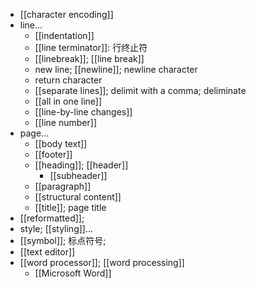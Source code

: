- [[character encoding]]
- line...
    - [[indentation]]
    - [[line terminator]]: 行终止符
    - [[linebreak]]; [[line break]]
    - new line; [[newline]]; newline character
    - return character
    - [[separate lines]]; delimit with a comma; deliminate
    - [[all in one line]]
    - [[line-by-line changes]]
    - [[line number]]
- page...
    - [[body text]]
    - [[footer]]
    - [[heading]]; [[header]]
        - [[subheader]]
    - [[paragraph]]
    - [[structural content]]
    - [[title]]; page title
- [[reformatted]];
- style; [[styling]]...
- [[symbol]]; 标点符号;
- [[text editor]]
- [[word processor]]; [[word processing]]
    - [[Microsoft Word]]
